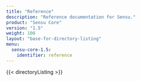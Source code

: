 ```yaml
---
title: "Reference"
description: "Reference documentation for Sensu."
product: "Sensu Core"
version: "1.5"
weight: 100
layout: "base-for-directory-listing"
menu:
  sensu-core-1.5:
    identifier: reference
---
```


{{< directoryListing >}}
